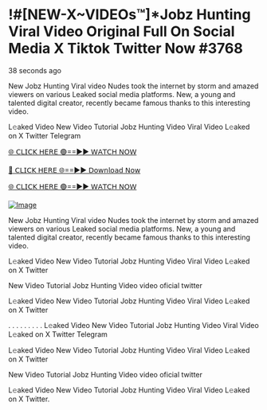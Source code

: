 # !#[NEW-X~VIDEOs™]*Jobz Hunting Viral Video Original Full On Social Media X Tiktok Twitter Now #3768

38 seconds ago

New Jobz Hunting Viral video Nudes took the internet by storm and amazed viewers on various Leaked social media platforms. New, a young and talented digital creator, recently became famous thanks to this interesting video.

L𝚎aked Video New Video Tutorial Jobz Hunting Video Viral Video L𝚎aked on X Twitter Telegram

[🌐 𝖢𝖫𝖨𝖢𝖪 𝖧𝖤𝖱𝖤 🟢==►► 𝖶𝖠𝖳𝖢𝖧 𝖭𝖮𝖶](https://3-tanei-pinik.blogspot.com/2025/02/viral-video.html)

[🔴 𝖢𝖫𝖨𝖢𝖪 𝖧𝖤𝖱𝖤 🌐==►► 𝖣𝗈𝗐𝗇𝗅𝗈𝖺𝖽 𝖭𝗈𝗐](https://3-tanei-pinik.blogspot.com/2025/02/viral-video.html)

[🌐 𝖢𝖫𝖨𝖢𝖪 𝖧𝖤𝖱𝖤 🟢==►► 𝖶𝖠𝖳𝖢𝖧 𝖭𝖮𝖶](https://3-tanei-pinik.blogspot.com/2025/02/viral-video.html)

[![Image](https://github.com/user-attachments/assets/ff3b7bd4-415c-4ca3-a6c8-b1f096193c29)](https://3-tanei-pinik.blogspot.com/2025/02/viral-video.html)

New Jobz Hunting Viral video Nudes took the internet by storm and amazed viewers on various Leaked social media platforms. New, a young and talented digital creator, recently became famous thanks to this interesting video.

L𝚎aked Video New Video Tutorial Jobz Hunting Video Viral Video L𝚎aked on X Twitter

New Video Tutorial Jobz Hunting Video video oficial twitter

L𝚎aked Video New Video Tutorial Jobz Hunting Video Viral Video L𝚎aked on X Twitter

. . . . . . . . . L𝚎aked Video New Video Tutorial Jobz Hunting Video Viral Video L𝚎aked on X Twitter Telegram

L𝚎aked Video New Video Tutorial Jobz Hunting Video Viral Video L𝚎aked on X Twitter

New Video Tutorial Jobz Hunting Video video oficial twitter

L𝚎aked Video New Video Tutorial Jobz Hunting Video Viral Video L𝚎aked on X Twitter.
